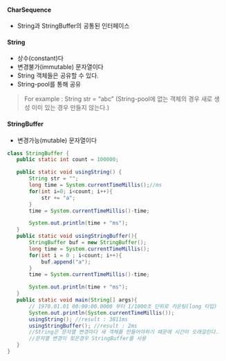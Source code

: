 #### CharSequence
* String과 StringBuffer의 공통된 인터페이스
#### String
* 상수(constant)다
* 변경불가(immutable) 문자열이다
* String 객체들은 공유할 수 있다. 
* String-pool를 통해 공유
> For example : String str = “abc” (String-pool에 없는 객체의 경우 새로 생성 이미 있는 경우 만들지 않는다.)
#### StringBuffer
* 변경가능(mutable) 문자열이다
 ```java
class StringBuffer {
	public static int count = 100000;

	public static void usingString() {
		String str = "";
		long time = System.currentTimeMillis();//ms
		for(int i=0; i<count; i++){
			str += "a";
		}
		time = System.currentTimeMillis()-time;

		System.out.println(time + "ms");
	}
	public static void usingStringBuffer(){
		StringBuffer buf = new StringBuffer();
		long time = System.currentTimeMillis();
		for(int i = 0 ; i<count; i++){
			buf.append("a");
		}
		time = System.currentTimeMillis()-time;

		System.out.println(time + "ms");
	}
	public static void main(String[] args){
		// 1970.01.01 00:00:00.0000 부터 1/1000초 단위로 카운팅(long 타입)
		System.out.println(System.currentTimeMillis());
		usingString(); //result : 3811ms
		usingStringBuffer(); //result : 2ms
		//String은 문자열 변경마다 새 객체를 만들어야하기 때문에 시간이 오래걸린다.
		//문자열 변경이 잦은경우 StringBuffer를 사용
	}
}
```
